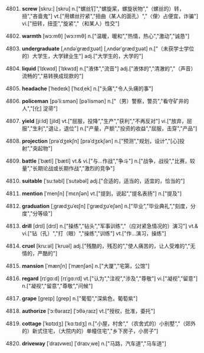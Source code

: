 4801. **screw**
[skru:]  [skru]
n.["螺丝钉","螺旋桨，螺旋状物","（螺丝的）转，扭","吝啬鬼"]  vt.["用螺丝拧紧","扭曲（某人的面孔）","〈俚〉占便宜，诈骗"]  vi.["扭转，扭歪","旋紧","（和某人）性交"]  

4802. **warmth**
[wɔ:mθ]  [wɔ:rmθ]
n.["温暖，暖和","热情，热心","激动","诚恳"]  

4803. **undergraduate**
[ˌʌndəˈgrædʒuət]  [ˌʌndərˈgrædʒuət]
n.["（未获学士学位的）大学生，大学肄业生"]  adj.["大学生的，大学的"]  

4804. **liquid**
[ˈlɪkwɪd]  [ˈlɪkwɪd]
n.["液体","流音"]  adj.["液体的","清澈的","（声音）流畅的","易转换成现款的"]  

4805. **headache**
[ˈhedeɪk]  [ˈhɛdˌek]
n.["头痛","令人头痛的事"]  

4806. **policeman**
[pəˈli:smən]  [pəˈlismən]
n.["（男）警察，警员","看守矿井的人","[化] 淀帚"]  

4807. **yield**
[ji:ld]  [jild]
vt.["屈服，投降","生产","获利","不再反对"]  vi.["放弃，屈服","生利","退让，退位"]  n.["产量，产额","投资的收益","屈服，击穿","产品"]  

4808. **projection**
[prəˈdʒekʃn]  [prəˈdʒɛkʃən]
n.["预测","规划，设计","[心]投射","突起物"]  

4809. **battle**
[ˈbætl]  [ˈbætl]
vt.& vi.["与…作战","争斗"]  n.["战争，战役","比赛，较量","长期论战或长期作战","激烈的竞争"]  

4810. **suitable**
[ˈsu:təbl]  [ˈsutəbəl]
adj.["合适的，适当的，适宜的，恰当的"]  

4811. **mention**
[ˈmenʃn]  [ˈmɛnʃən]
vt.["提到，说起","提名表扬"]  n.["提及"]  

4812. **graduation**
[ˌgrædʒuˈeɪʃn]  [ˈɡrædʒuˈeʃən]
n.["毕业","毕业典礼","刻度，分度","分等级"]  

4813. **drill**
[drɪl]  [drɪl]
n.["操练","钻头","军事训练","（应对紧急情况的）演习"]  vt.& vi.["钻（孔）","打（眼）","操练","训练"]  vt.["作…演习，操练"]  

4814. **cruel**
[kru:əl]  [ˈkruəl]
adj.["残酷的，残忍的","使人痛苦的，让人受难的","无情的，严酷的"]  

4815. **mansion**
[ˈmænʃn]  [ˈmænʃən]
n.["大厦","宅第，公馆"]  

4816. **regard**
[rɪˈgɑ:d]  [rɪˈgɑ:rd]
vt.["认为","注视","涉及","尊敬"]  vi.["凝视","留意"]  n.["凝视","留意","尊敬","问候"]  

4817. **grape**
[greɪp]  [ɡrep]
n.["葡萄","深紫色，葡萄紫"]  

4818. **authorize**
[ˈɔ:θəraɪz]  [ˈɔθəˌraɪz]
vt.["授权，批准，委托"]  

4819. **cottage**
[ˈkɒtɪdʒ]  [ˈkɑ:tɪdʒ]
n.["小屋，村舍","（农舍式的）小别墅","（郊外的）新式住宅，（大院内的）单幢住宅","乡下房子，小房子"]  

4820. **driveway**
[ˈdraɪvweɪ]  [ˈdraɪvˌwe]
n.["马路，汽车道","马车道"]  

